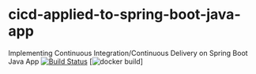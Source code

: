 # cicd-applied-to-spring-boot-java-app
Implementing Continuous Integration/Continuous Delivery on Spring Boot Java App
[![Build Status](https://app.travis-ci.com/github/Ilhemhomri98/cicd-applied-to-spring-boot-java-app.svg)](https://app.travis-ci.com/github/Ilhemhomri98/cicd-applied-to-spring-boot-java-app)
[![docker build](https://img.shields.io/docker/cloud/build/ilhem1998/cicd-applied-to-spring-boot-java-app)]
